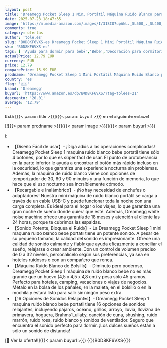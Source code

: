 ```yaml
---
layout: post
title: 'Dreamegg Pocket Sleep 1 Mini Portátil Máquina Ruido Blanco para Dormir  Maquina para Bebe Niños Adultos con 16 Sonidos Relajantes  Recargable'
date: 2025-07-23 18:47:35
image: 'https://m.media-amazon.com/images/I/31SIO7upAkL._SL500_._SL400_.jpg'
comments: true
category: ofertas
author: 'tole.es'
slug: 'B0D8KF6VXS-es Dreamegg Pocket Sleep 1 Mini Portátil Máquina Ruido Blanco...'
sku: 'B0D8KF6VXS-es'
tags: [ 'Ayuda para dormir para bebé','Bebé','Decoración para dormitorio de bebé','Dormitorio','bebe','dreamegg','🇪🇸', ]
actualPrice: 12.79 EUR
currency: EUR
price: 12.79
comparePrice: 15.99 EUR
prodname: 'Dreamegg Pocket Sleep 1 Mini Portátil Máquina Ruido Blanco para Dormir  Maquina para Bebe Niños Adultos con 16 Sonidos Relajantes  Recargable'
country: 'es'
flag: '🇪🇸'
brand: 'Dreamegg'
buyurl: 'https://www.amazon.es/dp/B0D8KF6VXS/?tag=tolees-21'
descuento: '20.01'
average: '12.79'
---
```


Está [{{< param title >}}]({{< param buyurl >}}) en el siguiente enlace!

[![{{< param prodname >}}]({{< param image >}})]({{< param buyurl >}})

ℹ️:

- 【Diseño Fácil de usar】- ¡Diga adiós a las operaciones complicadas! Dreamegg Pocket Sleep 1 maquina ruido blanco bebe portatil tiene sólo 4 botones, por lo que es súper fácil de usar. El punto de protuberancia en la parte inferior le ayuda a encontrar el botón más rápido incluso en la oscuridad, lo que garantiza una experiencia nocturna sin problemas. Además, la máquina de ruido blanco viene con opciones de temporizador de 30, 60 y 90 minutos y una función de memoria, lo que hace que el uso nocturno sea increíblemente cómodo.
- 【Recargable e Inalámbrico】- ¡No hay necesidad de enchufes o adaptadores! Nuestra mini máquina de ruido blanco portátil se carga a través de un cable USB-C y puede funcionar toda la noche con una carga completa. Es ideal para el hogar o los viajes, lo que garantiza una gran noche de sueño donde quiera que esté. Además, Dreamegg white noise machine ofrece una garantía de 18 meses y atención al cliente las 24 horas, porque te cubrimos las espaldas.
- 【Sonido Potente, Bloquea el Ruido】- La Dreamegg Pocket Sleep 1 mini maquina ruido blanco bebe portatil tiene un potente sonido. A pesar de su pequeño tamaño, la calidad del sonido es impresionante. Ofrece una calidad de sonido calmante y fiable que ayuda eficazmente a conciliar el sueño, relajarse o crear ambiente. Con un control de volumen preciso de 0 a 32 niveles, personalícelo según sus preferencias, ya sea en hoteles ruidosos o con un compañero que ronca.
- 【Máquina Ruido Blanco de Bolsillo】- Diminuto pero poderoso, Dreamegg Pocket Sleep 1 máquina de ruido blanco bebe no es más grande que un huevo (4,5 x 4,5 x 4,8 cm) y pesa sólo 45 gramos. Perfecto para hoteles, camping, vacaciones o viajes de negocios. Métalo en la bolsa de los pañales, en la maleta, en el bolsillo o en la mochila y estará listo para salir sin ningún peso extra.
- 【16 Opciones de Sonidos Relajantes】- Dreamegg Pocket Sleep 1 maquina ruido blanco bebe portatil tiene 16 opciones de sonidos relajantes, incluyendo pájaros, océano, grillos, arroyo, lluvia, llovizna de primavera, hoguera, Brahms`Lullaby, canción de cuna, shushing, ruido marrón, ruido rosa, ruido blanco y sonidos de ventilador. Seguro que encuentra el sonido perfecto para dormir. ¡Los dulces sueños están a sólo un sonido de distancia!

[🛒 Ver la oferta!!]({{< param buyurl >}})
{{<world>}}B0D8KF6VXS{{</world>}}
